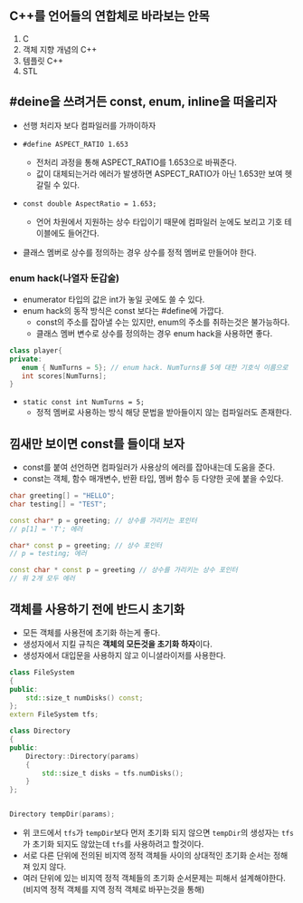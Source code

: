 ## C++를 언어들의 연합체로 바라보는 안목
1. C
2. 객체 지향 개념의 C++
3. 템플릿 C++
4. STL

## #deine을 쓰려거든 const, enum, inline을 떠올리자
- 선행 처리자 보다 컴파일러를 가까이하자
- `#define ASPECT_RATIO 1.653 `
    - 전처리 과정을 통해 ASPECT_RATIO를 1.653으로 바꿔준다.
    - 값이 대체되는거라 에러가 발생하면 ASPECT_RATIO가 아닌 1.653만 보여 헷갈릴 수 있다.
- `const double AspectRatio = 1.653;`
    - 언어 차원에서 지원하는 상수 타입이기 때문에 컴파일러 눈에도 보리고 기호 테이블에도 들어간다.

- 클래스 멤버로 상수를 정의하는 경우 상수를 정적 멤버로 만들어야 한다.

### enum hack(나열자 둔갑술)
- enumerator 타입의 값은 int가 놓일 곳에도 쓸 수 있다.
- enum hack의 동작 방식은 const 보다는 #define에 가깝다.
    - const의 주소를 잡아낼 수는 있지만, enum의 주소를 취하는것은 불가능하다.
    - 클래스 멤버 변수로 상수를 정의하는 경우 enum hack을 사용하면 좋다.

```cpp
class player{
private:
   enum { NumTurns = 5}; // enum hack. NumTurns를 5에 대한 기호식 이름으로
   int scores[NumTurns];
}
```

- `static const int NumTurns = 5;`
    - 정적 멤버로 사용하는 방식 해당 문법을 받아들이지 않는 컴파일러도 존재한다.

## 낌새만 보이면 const를 들이대 보자
- const를 붙여 선언하면 컴파일러가 사용상의 에러를 잡아내는데 도움을 준다.
- const는 객체, 함수 매개변수, 반환 타입, 멤버 함수 등 다양한 곳에 붙을 수있다.

```cpp
char greeting[] = "HELLO";
char testing[] = "TEST";

const char* p = greeting; // 상수를 가리키는 포인터
// p[1] = 'T'; 에러

char* const p = greeting; // 상수 포인터
// p = testing; 에러

const char * const p = greeting // 상수를 가리키는 상수 포인터
// 위 2개 모두 에러
```

## 객체를 사용하기 전에 반드시 초기화
- 모든 객체를 사용전에 초기화 하는게 좋다.
- 생성자에서 지킬 규칙은 **객체의 모든것을 초기화 하자**이다.
- 생성자에서 대입문을 사용하지 않고 이니셜라이저를 사용한다.

```cpp
class FileSystem
{
public:
    std::size_t numDisks() const;
};
extern FileSystem tfs;

class Directory
{
public:
    Directory::Directory(params)
    {
        std::size_t disks = tfs.numDisks();
    }
};


Directory tempDir(params);
```
- 위 코드에서 `tfs`가 `tempDir`보다 먼저 초기화 되지 않으면 `tempDir`의 생성자는 `tfs`가 초기화 되지도 않았는데 `tfs`를 사용하려고 할것이다.
- 서로 다른 단위에 전의된 비지역 정적 객체들 사이의 상대적인 초기화 순서는 정해져 있지 않다.
- 여러 단위에 있는 비지역 정적 객체들의 초기화 순서문제는 피해서 설계해야한다. (비지역 정적 객체를 지역 정적 객체로 바꾸는것을 통해)
